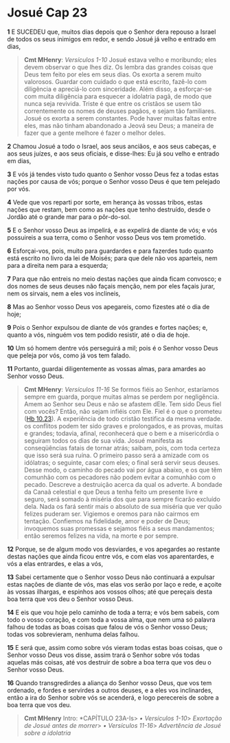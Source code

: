 # Josué Cap 23

**1** 	E SUCEDEU que, muitos dias depois que o Senhor dera repouso a Israel de todos os seus inimigos em redor, e sendo Josué já velho e entrado em dias,

> **Cmt MHenry**: *Versículos 1-10* Josué estava velho e moribundo; eles devem observar o que lhes diz. Os lembra das grandes coisas que Deus tem feito por eles em seus dias. Os exorta a serem muito valorosos. Guardar com cuidado o que está escrito, fazê-lo com diligência e apreciá-lo com sinceridade. Além disso, a esforçar-se com muita diligência para esquecer a idolatria pagã, de modo que nunca seja revivida. Triste é que entre os cristãos se usem tão correntemente os nomes de deuses pagãos, e sejam tão familiares. Josué os exorta a serem constantes. Pode haver muitas faltas entre eles, mas não tinham abandonado a Jeová seu Deus; a maneira de fazer que a gente melhore é fazer o melhor deles.

**2** 	Chamou Josué a todo o Israel, aos seus anciãos, e aos seus cabeças, e aos seus juízes, e aos seus oficiais, e disse-lhes: Eu já sou velho e entrado em dias,

**3** 	E vós já tendes visto tudo quanto o Senhor vosso Deus fez a todas estas nações por causa de vós; porque o Senhor vosso Deus é que tem pelejado por vós.

**4** 	Vede que vos reparti por sorte, em herança às vossas tribos, estas nações que restam, bem como as nações que tenho destruído, desde o Jordão até o grande mar para o pôr-do-sol.

**5** 	E o Senhor vosso Deus as impelirá, e as expelirá de diante de vós; e vós possuireis a sua terra, como o Senhor vosso Deus vos tem prometido.

**6** 	Esforçai-vos, pois, muito para guardardes e para fazerdes tudo quanto está escrito no livro da lei de Moisés; para que dele não vos aparteis, nem para a direita nem para a esquerda;

**7** 	Para que não entreis no meio destas nações que ainda ficam convosco; e dos nomes de seus deuses não façais menção, nem por eles façais jurar, nem os sirvais, nem a eles vos inclineis,

**8** 	Mas ao Senhor vosso Deus vos apegareis, como fizestes até o dia de hoje;

**9** 	Pois o Senhor expulsou de diante de vós grandes e fortes nações; e, quanto a vós, ninguém vos tem podido resistir, até o dia de hoje.

**10** 	Um só homem dentre vós perseguirá a mil; pois é o Senhor vosso Deus que peleja por vós, como já vos tem falado.

**11** 	Portanto, guardai diligentemente as vossas almas, para amardes ao Senhor vosso Deus.

> **Cmt MHenry**: *Versículos 11-16* Se formos fiéis ao Senhor, estaríamos sempre em guarda, porque muitas almas se perdem por negligência. Amem ao Senhor seu Deus e não se afastem dEle. Tem sido Deus fiel com vocês? Então, não sejam infiéis com Ele. Fiel é o que o prometeu ([Hb 10.23](../58N-Hb/10.md#23)). A experiência de todo cristão testifica da mesma verdade. os conflitos podem ter sido graves e prolongados, e as provas, muitas e grandes; todavia, afinal, reconhecerá que o bem e a misericórdia o seguiram todos os dias de sua vida. Josué manifesta as conseqüências fatais de tornar atrás; saibam, pois, com toda certeza que isso será sua ruína. O primeiro passo será a amizade com os idólatras; o seguinte, casar com eles; o final será servir seus deuses. Desse modo, o caminho do pecado vai por água abaixo, e os que têm comunhão com os pecadores não podem evitar a comunhão com o pecado. Descreve a destruição acerca da qual os adverte. A bondade da Canaã celestial e que Deus a tenha feito um presente livre e seguro, será somado à miséria dos que para sempre ficarão excluído dela. Nada os fará sentir mais o absoluto de sua miséria que ver quão felizes puderam ser. Vigiemos e oremos para não cairmos em tentação. Confiemos na fidelidade, amor e poder de Deus; invoquemos suas promessas e sejamos fiéis a seus mandamentos; então seremos felizes na vida, na morte e por sempre.

**12** 	Porque, se de algum modo vos desviardes, e vos apegardes ao restante destas nações que ainda ficou entre vós, e com elas vos aparentardes, e vós a elas entrardes, e elas a vós,

**13** 	Sabei certamente que o Senhor vosso Deus não continuará a expulsar estas nações de diante de vós, mas elas vos serão por laço e rede, e açoite às vossas ilhargas, e espinhos aos vossos olhos; até que pereçais desta boa terra que vos deu o Senhor vosso Deus.

**14** 	E eis que vou hoje pelo caminho de toda a terra; e vós bem sabeis, com todo o vosso coração, e com toda a vossa alma, que nem uma só palavra falhou de todas as boas coisas que falou de vós o Senhor vosso Deus; todas vos sobrevieram, nenhuma delas falhou.

**15** 	E será que, assim como sobre vós vieram todas estas boas coisas, que o Senhor vosso Deus vos disse, assim trará o Senhor sobre vós todas aquelas más coisas, até vos destruir de sobre a boa terra que vos deu o Senhor vosso Deus.

**16** 	Quando transgredirdes a aliança do Senhor vosso Deus, que vos tem ordenado, e fordes e servirdes a outros deuses, e a eles vos inclinardes, então a ira do Senhor sobre vós se acenderá, e logo perecereis de sobre a boa terra que vos deu.


> **Cmt MHenry** Intro: *CAPÍTULO 23A-Is> *• Versículos 1-10*> *Exortação de Josué antes de morrer*> *• Versículos 11-16*> *Advertência de Josué sobre a idolatria*